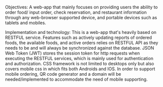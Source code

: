Objectives:​ A web-app that mainly focuses on providing users the ability to order
food/ input order, check reservation, and restaurant information through any
web-browser supported device, and portable devices such as tablets and mobiles.

Implementation and technology:
This is a web-app that's heavily based on RESTFUL service. Features such as actively
updating reports of ordered foods, the available foods, and active orders relies on
RESTFUL API as they needs to be and will always be synchronized against the database.
JSON Web Token (JWT) stores the session token for http requests when executing the
RESTFUL services, which is mainly used for authentication and authorization. CSS
framework is not limited to desktops only but also covers mobile css in which fits both
Androids and IOS. In order to support mobile ordering, QR code generator and a
domain will be needed/implemented to accommodate the need of mobile supporting.

